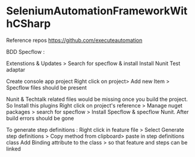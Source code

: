 # SeleniumAutomationFrameworkWithCSharp

Reference repos https://github.com/executeautomation


BDD Specflow :

Extenstions & Updates > Search for specflow & install
Install Nunit Test adaptar

Create console app project
Right click on project> Add new Item > Specflow files should be present

Nunit & Techtalk related files would be missing once you build the project. So Install this plugins
Right click on project's reference > Manage nuget packages > search for specflow > Install Specflow & specflow Nunit. After build errors should be gone

To generate step definitions :
Right click in feature file > Select Generate step definitions > Copy method from clipboard> paste in step definitions class
Add Binding attribute to the class > so that feature and steps can be linked

























